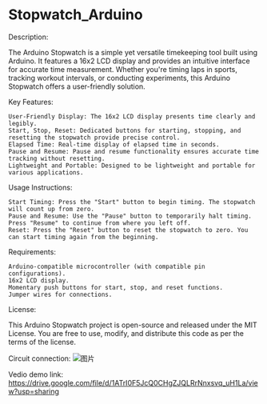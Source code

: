# Stopwatch_Arduino
Description:

The Arduino Stopwatch is a simple yet versatile timekeeping tool built using Arduino. It features a 16x2 LCD display and provides an intuitive interface for accurate time measurement. Whether you're timing laps in sports, tracking workout intervals, or conducting experiments, this Arduino Stopwatch offers a user-friendly solution.

Key Features:

    User-Friendly Display: The 16x2 LCD display presents time clearly and legibly.
    Start, Stop, Reset: Dedicated buttons for starting, stopping, and resetting the stopwatch provide precise control.
    Elapsed Time: Real-time display of elapsed time in seconds.
    Pause and Resume: Pause and resume functionality ensures accurate time tracking without resetting.
    Lightweight and Portable: Designed to be lightweight and portable for various applications.

Usage Instructions:

    Start Timing: Press the "Start" button to begin timing. The stopwatch will count up from zero.
    Pause and Resume: Use the "Pause" button to temporarily halt timing. Press "Resume" to continue from where you left off.
    Reset: Press the "Reset" button to reset the stopwatch to zero. You can start timing again from the beginning.

Requirements:

    Arduino-compatible microcontroller (with compatible pin configurations).
    16x2 LCD display.
    Momentary push buttons for start, stop, and reset functions.
    Jumper wires for connections.

License:

This Arduino Stopwatch project is open-source and released under the MIT License. You are free to use, modify, and distribute this code as per the terms of the license.

Circuit connection:
![图片](https://github.com/yliu213/Simple_stopwatch_Arduino/assets/129010520/4967d675-0fec-4604-a223-aa839667821f)

Vedio demo link: https://drive.google.com/file/d/1ATrI0F5JcQ0CHgZJQLRrNnxsvq_uH1La/view?usp=sharing

